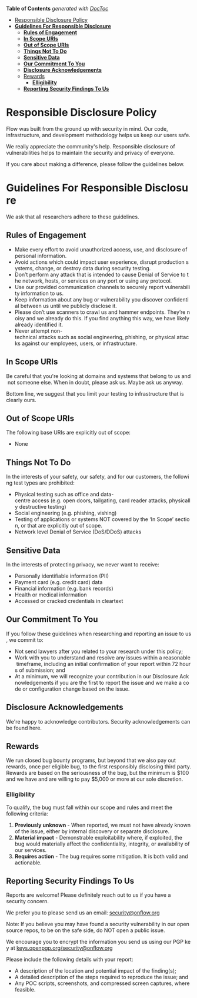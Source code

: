 <!-- START doctoc generated TOC please keep comment here to allow auto update -->
<!-- DON'T EDIT THIS SECTION, INSTEAD RE-RUN doctoc TO UPDATE -->
**Table of Contents**  *generated with [DocToc](https://github.com/thlorenz/doctoc)*

- [Responsible Disclosure Policy](#responsible-disclosure-policy)
- [**Guidelines For Responsible Disclosure**](#guidelines%C2%A0for%C2%A0responsible%C2%A0disclosure)
  - [**Rules of Engagement**](#rules%C2%A0of%C2%A0engagement)
  - [**In Scope URIs**](#in%C2%A0scope-uris)
  - [**Out of Scope URIs**](#out%C2%A0of%C2%A0scope-uris)
  - [**Things Not To Do**](#things%C2%A0not%C2%A0to%C2%A0do)
  - [**Sensitive Data**](#sensitive%C2%A0data)
  - [**Our Commitment To You**](#our%C2%A0commitment%C2%A0to%C2%A0you)
  - [**Disclosure Acknowledgements**](#disclosure%C2%A0acknowledgements)
  - [Rewards](#rewards)
    - [**Elligibility**](#elligibility)
  - [**Reporting Security Findings To Us**](#reporting%C2%A0security%C2%A0findings%C2%A0to%C2%A0us)

<!-- END doctoc generated TOC please keep comment here to allow auto update -->


# Responsible Disclosure Policy

Flow was built from the ground up with security in mind. Our code, infrastructure, and development methodology helps us keep our users safe.

We really appreciate the community's help. Responsible disclosure of vulnerabilities helps to maintain the security and privacy of everyone.

If you care about making a difference, please follow the guidelines below.

# **Guidelines For Responsible Disclosure**

We ask that all researchers adhere to these guidelines.

## **Rules of Engagement**

- Make every effort to avoid unauthorized access, use, and disclosure of personal information.
- Avoid actions which could impact user experience, disrupt production systems, change, or destroy data during security testing.
- Don’t perform any attack that is intended to cause Denial of Service to the network, hosts, or services on any port or using any protocol.
- Use our provided communication channels to securely report vulnerability information to us.
- Keep information about any bug or vulnerability you discover confidential between us until we publicly disclose it.
- Please don’t use scanners to crawl us and hammer endpoints. They’re noisy and we already do this. If you find anything this way, we have likely already identified it.
- Never attempt non-technical attacks such as social engineering, phishing, or physical attacks against our employees, users, or infrastructure.

## **In Scope URIs**

Be careful that you're looking at domains and systems that belong to us and not someone else. When in doubt, please ask us. Maybe ask us anyway.

Bottom line, we suggest that you limit your testing to infrastructure that is clearly ours.

## **Out of Scope URIs**

The following base URIs are explicitly out of scope:

- None

## **Things Not To Do**

In the interests of your safety, our safety, and for our customers, the following test types are prohibited:

- Physical testing such as office and data-centre access (e.g. open doors, tailgating, card reader attacks, physically destructive testing)
- Social engineering (e.g. phishing, vishing)
- Testing of applications or systems NOT covered by the ‘In Scope’ section, or that are explicitly out of scope.
- Network level Denial of Service (DoS/DDoS) attacks

## **Sensitive Data**

In the interests of protecting privacy, we never want to receive:

- Personally identifiable information (PII)
- Payment card (e.g. credit card) data
- Financial information (e.g. bank records)
- Health or medical information
- Accessed or cracked credentials in cleartext

## **Our Commitment To You**

If you follow these guidelines when researching and reporting an issue to us, we commit to:

- Not send lawyers after you related to your research under this policy;
- Work with you to understand and resolve any issues within a reasonable timeframe, including an initial confirmation of your report within 72 hours of submission; and
- At a minimum, we will recognize your contribution in our Disclosure Acknowledgements if you are the first to report the issue and we make a code or configuration change based on the issue.

## **Disclosure Acknowledgements**

We're happy to acknowledge contributors. Security acknowledgements can be found here.

## Rewards

We run closed bug bounty programs, but beyond that we also pay out rewards, once per eligible bug, to the first responsibly disclosing third party.  Rewards are based on the seriousness of the bug, but the minimum is $100 and we have and are willing to pay $5,000 or more at our sole discretion.

### **Elligibility**

To qualify, the bug must fall within our scope and rules and meet the following criteria:

1. **Previously unknown** - When reported, we must not have already known of the issue, either by internal discovery or separate disclosure.
2. **Material impact** - Demonstrable exploitability where, if exploited, the bug would materially affect the confidentiality, integrity, or availability of our services.
3. **Requires action** - The bug requires some mitigation.  It is both valid and actionable.

## **Reporting Security Findings To Us**

Reports are welcome! Please definitely reach out to us if you have a security concern.

We prefer you to please send us an email: security@onflow.org

Note: If you believe you may have found a security vulnerability in our open source repos, to be on the safe side, do NOT open a public issue.

We encourage you to encrypt the information you send us using our PGP key at [keys.openpgp.org/security@onflow.org](https://keys.openpgp.org/vks/v1/by-fingerprint/AE3264F330AB51F7DBC52C400BB5D3D7516D168C)

Please include the following details with your report:

- A description of the location and potential impact of the finding(s);
- A detailed description of the steps required to reproduce the issue; and
- Any POC scripts, screenshots, and compressed screen captures, where feasible.
